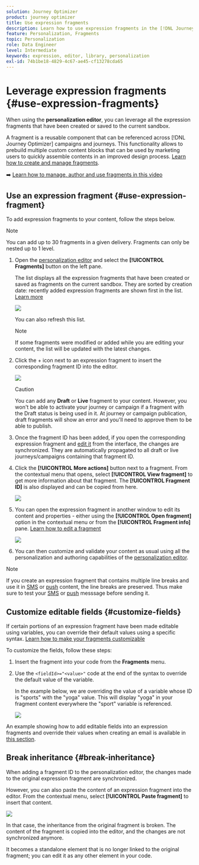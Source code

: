 ```yaml
---
solution: Journey Optimizer
product: journey optimizer
title: Use expression fragments
description: Learn how to use expression fragments in the [!DNL Journey Optimizer] personalization editor.
feature: Personalization, Fragments
topic: Personalization
role: Data Engineer
level: Intermediate
keywords: expression, editor, library, personalization
exl-id: 74b1be18-4829-4c67-ae45-cf13278cda65
---
```

# Leverage expression fragments {#use-expression-fragments}

When using the **personalization editor**, you can leverage all the expression fragments that have been created or saved to the current sandbox.

A fragment is a reusable component that can be referenced across [!DNL Journey Optimizer] campaigns and journeys. This functionality allows to prebuild multiple custom content blocks that can be used by marketing users to quickly assemble contents in an improved design process. [Learn how to create and manage fragments](../content-management/fragments.md).

➡️ [Learn how to manage, author and use fragments in this video](../content-management/fragments.md#video-fragments)

## Use an expression fragment {#use-expression-fragment}

To add expression fragments to your content, follow the steps below.

>[!NOTE]
>
>You can add up to 30 fragments in a given delivery. Fragments can only be nested up to 1 level.

1. Open the [personalization editor](personalization-build-expressions.md) and select the **[!UICONTROL Fragments]** button on the left pane.

    The list displays all the expression fragments that have been created or saved as fragments on the current sandbox. They are sorted by creation date: recently added expression fragments are shown first in the list. [Learn more](../content-management/fragments.md#create-expression-fragment)

    ![](assets/expression-fragments-pane.png)

    You can also refresh this list. 
    
    >[!NOTE]
    >
    >If some fragments were modified or added while you are editing your content, the list will be updated with the latest changes.

1. Click the + icon next to an expression fragment to insert the corresponding fragment ID into the editor.

    ![](assets/expression-fragment-add.png)

    >[!CAUTION]
    >
    >You can add any **Draft** or **Live** fragment to your content. However, you won't be able to activate your journey or campaign if a fragment with the Draft status is being used in it. At journey or campaign publication, draft fragments will show an error and you'll need to approve them to be able to publish.

1. Once the fragment ID has been added, if you open the corresponding expression fragment and [edit it](../content-management/fragments.md#edit-fragments) from the interface, the changes are synchronized. They are automatically propagated to all draft or live journeys/campaigns containing that fragment ID.

1. Click the **[!UICONTROL More actions]** button next to a fragment. From the contextual menu that opens, select **[!UICONTROL View fragment]** to get more information about that fragment. The **[!UICONTROL Fragment ID]** is also displayed and can be copied from here.

    ![](assets/expression-fragment-view.png)

1. You can open the expression fragment in another window to edit its content and properties - either using the **[!UICONTROL Open fragment]** option in the contextual menu or from the **[!UICONTROL Fragment info]** pane. [Learn how to edit a fragment](../content-management/fragments.md#edit-fragments)

    ![](assets/expression-fragment-open.png)

1. You can then customize and validate your content as usual using all the personalization and authoring capabilities of the [personalization editor](personalization-build-expressions.md).

>[!NOTE]
>
>If you create an expression fragment that contains multiple line breaks and use it in [SMS](../sms/create-sms.md#sms-content) or [push](../push/design-push.md) content, the line breaks are preserved. Thus make sure to test your [SMS](../sms/send-sms.md) or [push](../push/send-push.md) messsage before sending it.

## Customize editable fields {#customize-fields}

If certain portions of an expression fragment have been made editable using variables, you can override their default values using a specific syntax. [Learn how to make your fragments customizable](../content-management/customizable-fragments.md)

To customize the fields, follow these steps:

1. Insert the fragment into your code from the **Fragments** menu.

1. Use the `<fieldId>="<value>"` code at the end of the syntax to override the default value of the variable.

    In the example below, we are overriding the value of a variable whose ID is "sports" with the "yoga" value. This will display "yoga" in your fragment content everywhere the "sport" variable is referenced.

    ![](../content-management/assets/fragment-expression-use.png)

An example showing how to add editable fields into an expression fragments and override their values when creating an email is available in [this section](../content-management/customizable-fragments.md#example).

## Break inheritance {#break-inheritance}

When adding a fragment ID to the personalization editor, the changes made to the original expression fragment are synchronized.

However, you can also paste the content of an expression fragment into the editor. From the contextual menu, select **[!UICONTROL Paste fragment]** to insert that content.

![](assets/expression-fragment-paste.png)

In that case, the inheritance from the original fragment is broken. The content of the fragment is copied into the editor, and the changes are not synchronized anymore.

It becomes a standalone element that is no longer linked to the original fragment; you can edit it as any other element in your code.

